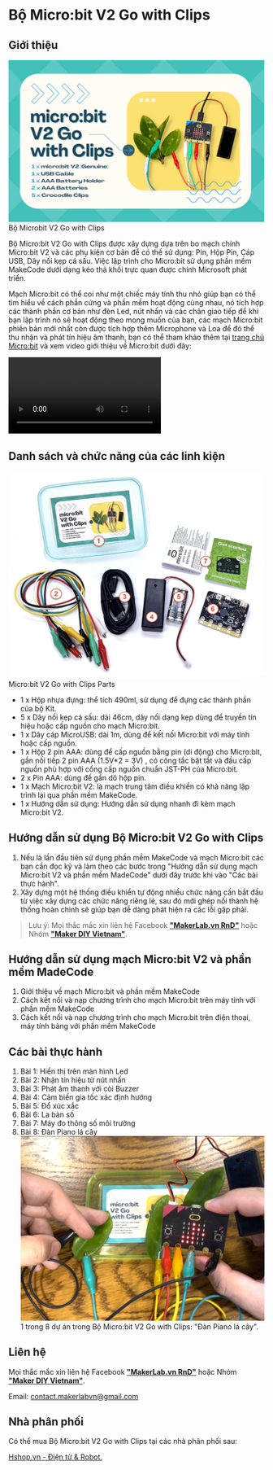 # Bộ Micro:bit V2 Go with Clips

## Giới thiệu

![](/image/01Microbit_V2_Go_with_Clips.png)
Bộ Microbit V2 Go with Clips

Bộ Micro:bit V2 Go with Clips được xây dựng dựa trên bo mạch chính Micro:bit V2 và các phụ kiện cơ bản để có thể sử dụng: Pin, Hộp Pin, Cáp USB, Dây nối kẹp cá sấu. Việc lập trình cho Micro:bit sử dụng phần mềm MakeCode dưới dạng kéo thả khối trực quan được chính Microsoft phát triển.

Mạch Micro:bit có thể coi như một chiếc máy tính thu nhỏ giúp bạn có thể tìm hiểu về cách phần cứng và phần mềm hoạt động cùng nhau, nó tích hợp các thành phần cơ bản như đèn Led, nút nhấn và các chân giao tiếp để khi bạn lập trình nó sẽ hoạt động theo mong muốn của bạn, các mạch Micro:bit phiên bản mới nhất còn được tích hợp thêm Microphone và Loa để đó thể thu nhận và phát tín hiệu âm thanh, bạn có thể tham khảo thêm tại [trang chủ Micro:bit](https://microbit.org/get-started/first-steps/introduction/) và xem video giới thiệu về Micro:bit dưới đây:

![](/video/1080p-introduction-to-the-bbc-micro-bit.mp4)

## Danh sách và chức năng của các linh kiện

![](/image/02px-Micro-bit_V2_Go_with_Clips_Parts.jpg)
Micro:bit V2 Go with Clips Parts

- 1 x Hộp nhựa đựng: thể tích 490ml, sử dụng để đựng các thành phần của bộ Kit.
- 5 x Dây nối kẹp cá sấu: dài 46cm, dây nối dạng kẹp dùng để truyền tín hiệu hoặc cấp nguồn cho mạch Micro:bit.
- 1 x Dây cáp MicroUSB: dài 1m, dùng để kết nối Micro:bit với máy tính hoặc cấp nguồn.
- 1 x Hộp 2 pin AAA: dùng để cấp nguồn bằng pin (di động) cho Micro:bit, gắn nối tiếp 2 pin AAA (1.5V*2 = 3V) , có công tắc bật tắt và đầu cấp nguồn phù hợp với cổng cấp nguồn chuẩn JST-PH của Micro:bit.
- 2 x Pin AAA: dùng để gắn dô hộp pin.
- 1 x Mạch Micro:bit V2: là mạch trung tâm điều khiển có khả năng lập trình lại qua phần mềm MakeCode.
- 1 x Hướng dẫn sử dụng: Hướng dẫn sử dụng nhanh đi kèm mạch Micro:bit V2.

## Hướng dẫn sử dụng Bộ Micro:bit V2 Go with Clips

1. Nếu là lần đầu tiên sử dụng phần mềm MakeCode và mạch Micro:bit các bạn cần đọc kỹ và làm theo các bước trong "Hướng dẫn sử dụng mạch Micro:bit V2 và phần mềm MadeCode" dưới đây trước khi vào "Các bài thực hành".
1. Xây dựng một hệ thống điều khiển tự động nhiều chức năng cần bắt đầu từ việc xây dựng các chức năng riêng lẻ, sau đó mới ghép nối thành hệ thống hoàn chỉnh sẽ giúp bạn dễ dàng phát hiện ra các lỗi gặp phải.

> Lưu ý:
Mọi thắc mắc xin liên hệ Facebook [**"MakerLab.vn RnD"**](https://www.facebook.com/makerlabvn) hoặc Nhóm [**"Maker DIY Vietnam"**](https://www.facebook.com/groups/makervn/).

## Hướng dẫn sử dụng mạch Micro:bit V2 và phần mềm MadeCode

1. Giới thiệu về mạch Micro:bit và phần mềm MakeCode
1. Cách kết nối và nạp chương trình cho mạch Micro:bit trên máy tính với phần mềm MakeCode
1. Cách kết nối và nạp chương trình cho mạch Micro:bit trên điện thoại, máy tính bảng với phần mềm MakeCode

## Các bài thực hành

1. Bài 1: Hiển thị trên màn hình Led
1. Bài 2: Nhận tín hiệu từ nút nhấn
1. Bài 3: Phát âm thanh với còi Buzzer
1. Bài 4: Cảm biến gia tốc xác định hướng
1. Bài 5: Đổ xúc xắc
1. Bài 6: La bàn số
1. Bài 7: Máy đo thông số môi trường
1. Bài 8: Đàn Piano lá cây
![](/image/03Microbit_touch_sensing_Example.png)
1 trong 8 dự án trong Bộ Micro:bit V2 Go with Clips: "Đàn Piano lá cây".

## Liên hệ

Mọi thắc mắc xin liên hệ Facebook [**"MakerLab.vn RnD"**](https://www.facebook.com/makerlabvn) hoặc Nhóm [**"Maker DIY Vietnam"**](https://www.facebook.com/groups/makervn/).

Email: <contact.makerlabvn@gmail.com>

## Nhà phân phối

Có thể mua Bộ Micro:bit V2 Go with Clips tại các nhà phân phối sau:

[Hshop.vn - Điện tử & Robot.](https://hshop.vn)
